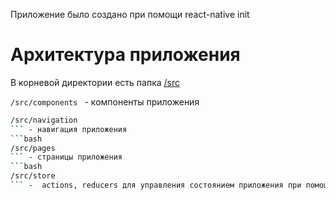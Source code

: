 Приложение было создано при помощи react-native init
# Архитектура приложения

В корневой директории есть папка [/src](https://github.com/animmore/camvi/tree/master/src)

```/src/components ``` - компоненты приложения
```bash
/src/navigation
``` - навигация приложения
```bash
/src/pages
``` - страницы приложения
```bash
/src/store
``` -  actions, reducers для управления состоянием приложения при помощи Redux
